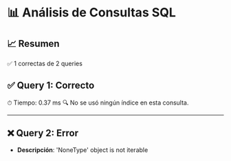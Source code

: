 # 📊 Análisis de Consultas SQL


## 📈 Resumen
✅ 1 correctas de 2 queries

## ✅ Query 1: Correcto

⏱ Tiempo: 0.37 ms
🔍 No se usó ningún índice en esta consulta.

---

## ❌ Query 2: Error
- **Descripción**: 'NoneType' object is not iterable

